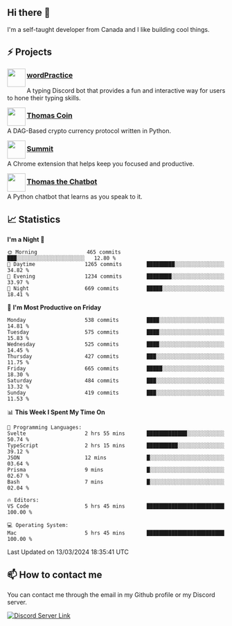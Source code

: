 <h2>Hi there 👋</h2>

<p>I'm a self-taught developer from Canada and I like building cool things.</p>

<h2>⚡ Projects</h2>

<img align="left" src="https://i.imgur.com/BIzs17V.png" width="42" height="42" />
<h3><a target="_blank" href="https://wordpractice.principle.sh/">wordPractice</a></h3>
<p>A typing Discord bot that provides a fun and interactive way for users to hone their typing skills.</p>

<img align="left" src="https://i.imgur.com/4FdQpgN.png" width="42" height="42" />
<h3><a href="https://github.com/principle105/thomas-coin">Thomas Coin</a></h3>
<p>A DAG-Based crypto currency protocol written in Python.</p>

<img align="left" src="https://i.imgur.com/Ly8Atho.png" width="42" height="42" />
<h3><a href="https://summit.sh/">Summit</a></h3>
<p>A Chrome extension that helps keep you focused and productive.</p>

<img align="left" src="https://i.imgur.com/hA9YF2s.png" width="42" height="42" />
<h3><a href="https://github.com/principle105/thomasthechatbot">Thomas the Chatbot</a></h3>
<p>A Python chatbot that learns as you speak to it.</p>

<h2>📈 Statistics</h2>

<!--START_SECTION:waka-->
**I'm a Night 🦉** 

```text
🌞 Morning                465 commits         ███░░░░░░░░░░░░░░░░░░░░░░   12.80 % 
🌆 Daytime                1265 commits        █████████░░░░░░░░░░░░░░░░   34.82 % 
🌃 Evening                1234 commits        ████████░░░░░░░░░░░░░░░░░   33.97 % 
🌙 Night                  669 commits         █████░░░░░░░░░░░░░░░░░░░░   18.41 % 
```
📅 **I'm Most Productive on Friday** 

```text
Monday                   538 commits         ████░░░░░░░░░░░░░░░░░░░░░   14.81 % 
Tuesday                  575 commits         ████░░░░░░░░░░░░░░░░░░░░░   15.83 % 
Wednesday                525 commits         ████░░░░░░░░░░░░░░░░░░░░░   14.45 % 
Thursday                 427 commits         ███░░░░░░░░░░░░░░░░░░░░░░   11.75 % 
Friday                   665 commits         █████░░░░░░░░░░░░░░░░░░░░   18.30 % 
Saturday                 484 commits         ███░░░░░░░░░░░░░░░░░░░░░░   13.32 % 
Sunday                   419 commits         ███░░░░░░░░░░░░░░░░░░░░░░   11.53 % 
```


📊 **This Week I Spent My Time On** 

```text
💬 Programming Languages: 
Svelte                   2 hrs 55 mins       █████████████░░░░░░░░░░░░   50.74 % 
TypeScript               2 hrs 15 mins       ██████████░░░░░░░░░░░░░░░   39.12 % 
JSON                     12 mins             █░░░░░░░░░░░░░░░░░░░░░░░░   03.64 % 
Prisma                   9 mins              █░░░░░░░░░░░░░░░░░░░░░░░░   02.67 % 
Bash                     7 mins              █░░░░░░░░░░░░░░░░░░░░░░░░   02.04 % 

🔥 Editors: 
VS Code                  5 hrs 45 mins       █████████████████████████   100.00 % 

💻 Operating System: 
Mac                      5 hrs 45 mins       █████████████████████████   100.00 % 
```


 Last Updated on 13/03/2024 18:35:41 UTC
<!--END_SECTION:waka-->

<h2>📫 How to contact me</h2>

You can contact me through the email in my Github profile or my Discord server.

[![Discord Server Link](https://dcbadge.vercel.app/api/server/DHnk46C)](https://discord.gg/DHnk46C)

